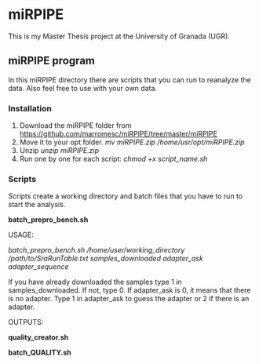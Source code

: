 # miRPIPE

This is my Master Thesis project at the University of Granada (UGR).

## miRPIPE program

In this miRPIPE directory there are scripts that you can run to reanalyze the data. Also feel free to use with your own data.

### Installation

1. Download the miRPIPE folder from https://github.com/marromesc/miRPIPE/tree/master/miRPIPE
2. Move it to your opt folder. *mv miRPIPE.zip /home/usr/opt/miRPIPE.zip*
3. Unzip *unzip miRPIPE.zip*
4. Run one by one for each script: *chmod +x script_name.sh*

### Scripts

Scripts create a working directory and batch files that you have to run to start the analysis.

**batch_prepro_bench.sh**

USAGE:

*batch_prepro_bench.sh /home/user/working_directory /path/to/SraRunTable.txt samples_downloaded adapter_ask adapter_sequence*

If you have already downloaded the samples type 1 in samples_downloaded. If not, type 0.
If adapter_ask is 0, it means that there is no adapter. Type 1 in adapter_ask to guess the adapter or 2 if there is an adapter.

OUTPUTS: 

**quality_creator.sh**

**batch_QUALITY.sh**

